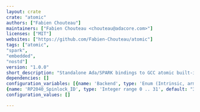 ```yaml
---
layout: crate
crate: "atomic"
authors: ["Fabien Chouteau"]
maintainers: ["Fabien Chouteau <chouteau@adacore.com>"]
licenses: ["MIT"]
websites: ["https://github.com/Fabien-Chouteau/atomic"]
tags: ["atomic",
"spark",
"embedded",
"nostd"]
version: "1.0.0"
short_description: "Standalone Ada/SPARK bindings to GCC atomic built-ins"
dependencies: []
configuration_variables: [{name: 'Backend', type: 'Enum (Intrinsic, armv6m, rp2040_spinlock)', default: "Intrinsic"},
{name: 'RP2040_Spinlock_ID', type: 'Integer range 0 .. 31', default: "31"}]
configuration_values: []

---
```




